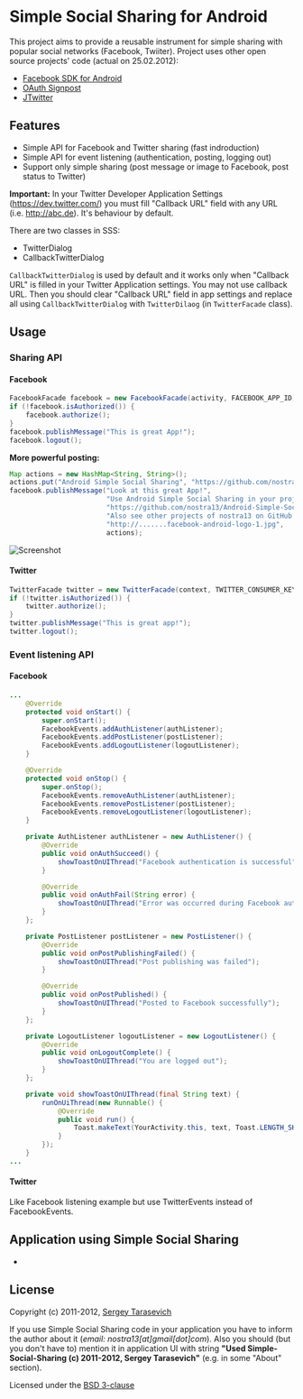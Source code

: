 # Simple Social Sharing for Android

This project aims to provide a reusable instrument for simple sharing with popular social networks (Facebook, Twiiter).
Project uses other open source projects' code (actual on 25.02.2012):

 * [Facebook SDK for Android](https://github.com/facebook/facebook-android-sdk)
 * [OAuth Signpost](https://github.com/kaeppler/signpost)
 * [JTwitter](https://github.com/winterstein/JTwitter)


## Features
 * Simple API for Facebook and Twitter sharing (fast indroduction)
 * Simple API for event listening (authentication, posting, logging out)
 * Support only simple sharing (post message or image to Facebook, post status to Twitter)

**Important:** In your Twitter Developer Application Settings (https://dev.twitter.com/) you must fill "Callback URL" field with any URL (i.e. http://abc.de).
It's behaviour by default.

There are two classes in SSS:

 * TwitterDialog
 * CallbackTwitterDialog
 
```CallbackTwitterDialog``` is used by default and it works only when "Callback URL" is filled in your Twitter Application settings.
You may not use callback URL. Then you should clear "Callback URL" field in app settings and replace all using ```CallbackTwitterDialog``` with ```TwitterDilaog``` (in ```TwitterFacade``` class).

## Usage

### Sharing API

#### Facebook

``` java
FacebookFacade facebook = new FacebookFacade(activity, FACEBOOK_APP_ID);
if (!facebook.isAuthorized()) {
	facebook.authorize();
}
facebook.publishMessage("This is great App!");
facebook.logout();
```

**More powerful posting:**

``` java
Map actions = new HashMap<String, String>();
actions.put("Android Simple Social Sharing", "https://github.com/nostra13");
facebook.publishMessage("Look at this great App!",
						"Use Android Simple Social Sharing in your project!",
						"https://github.com/nostra13/Android-Simple-Social-Sharing",
						"Also see other projects of nostra13 on GitHub!",
						"http://.......facebook-android-logo-1.jpg",
						actions);
```
![Screenshot](https://github.com/nostra13/Android-Simple-Social-Sharing/raw/master/FacebookPost.png)

#### Twitter

``` java
TwitterFacade twitter = new TwitterFacade(context, TWITTER_CONSUMER_KEY, TWITTER_CONSUMER_SECRET);
if (!twitter.isAuthorized()) {
	twitter.authorize();
}
twitter.publishMessage("This is great app!");
twitter.logout();
```

### Event listening API

#### Facebook

``` java
...
	@Override
	protected void onStart() {
		super.onStart();
		FacebookEvents.addAuthListener(authListener);
		FacebookEvents.addPostListener(postListener);
		FacebookEvents.addLogoutListener(logoutListener);
	}

	@Override
	protected void onStop() {
		super.onStop();
		FacebookEvents.removeAuthListener(authListener);
		FacebookEvents.removePostListener(postListener);
		FacebookEvents.removeLogoutListener(logoutListener);
	}

	private AuthListener authListener = new AuthListener() {
		@Override
		public void onAuthSucceed() {
			showToastOnUIThread("Facebook authentication is successful");
		}

		@Override
		public void onAuthFail(String error) {
			showToastOnUIThread("Error was occurred during Facebook authentication");
		}
	};

	private PostListener postListener = new PostListener() {
		@Override
		public void onPostPublishingFailed() {
			showToastOnUIThread("Post publishing was failed");
		}

		@Override
		public void onPostPublished() {
			showToastOnUIThread("Posted to Facebook successfully");
		}
	};

	private LogoutListener logoutListener = new LogoutListener() {
		@Override
		public void onLogoutComplete() {
			showToastOnUIThread("You are logged out");
		}
	};

	private void showToastOnUIThread(final String text) {
		runOnUiThread(new Runnable() {
			@Override
			public void run() {
				Toast.makeText(YourActivity.this, text, Toast.LENGTH_SHORT).show();
			}
		});
	}
...
```

#### Twitter

Like Facebook listening example but use TwitterEvents instead of FacebookEvents.

## Application using Simple Social Sharing
* 
 
## License
Copyright (c) 2011-2012, [Sergey Tarasevich](http://nostra13android.blogspot.com)

If you use Simple Social Sharing code in your application you have to inform the author about it (*email: nostra13[at]gmail[dot]com*). Also you should (but you don't have to) mention it in application UI with string **"Used Simple-Social-Sharing (c) 2011-2012, Sergey Tarasevich"** (e.g. in some "About" section).

Licensed under the [BSD 3-clause](http://www.opensource.org/licenses/BSD-3-Clause)